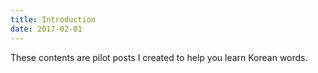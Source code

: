 ```yaml
---
title: Introduction
date: 2017-02-01
---
```


These contents are pilot posts I created to help you learn Korean words. 
